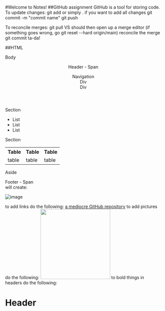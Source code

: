 #Welcome to Notes!
##GitHub assignment
GitHub is a tool for storing code. 
To update changes:
git add <name of file> or simply . if you want to add all changes
git commit -m "commit name"
git push

To reconcile merges:
git pull
VS should then open up a merge editor
(if something goes wrong, go git reset --hard origin/main)
reconcile the merge
git commit
ta-da!
  
##HTML
<body>
  <p>Body</p>
  <header>
    <p>Header - <span>Span</span></p>
    <nav>
      Navigation
      <div>Div</div>
      <div>Div</div>
    </nav>
  </header>

  <main>
    <section>
      <p>Section</p>
      <ul>
        <li>List</li>
        <li>List</li>
        <li>List</li>
      </ul>
    </section>
    <section>
      <p>Section</p>
      <table>
        <tr>
          <th>Table</th>
          <th>Table</th>
          <th>Table</th>
        </tr>
        <tr>
          <td>table</td>
          <td>table</td>
          <td>table</td>
        </tr>
      </table>
    </section>
    <aside>
      <p>Aside</p>
    </aside>
  </main>

  <footer>
    <div>Footer - <span>Span</span></div>
  </footer>
</body>
 will create:
  
![image](https://github.com/ajjget/startup/assets/112976867/cc44e9ab-201d-47fe-8dbf-297368955090)

  to add links do the following: <a href="https://github.com/ajjget/startup">a mediocre GitHub repository</a>
  to add pictures do the following: <img src="image url" width="225" height="225" />
  to bold things in headers do the following: <h1>Header</h1>
